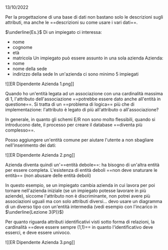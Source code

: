 13/10/2022

Per la progettazione di una base di dati non bastano solo le descrizioni sugli attributi, ma anche le ==descrizioni su come usare i vari dati==.

$\underline{Es.}$
Di un impiegato ci interessa:
- nome
- cognome
- età
- matricola
Un impiegato può essere assunto in una sola azienda
Azienda:
- nome
- nome della sede
- indirizzo della sede
In un'azienda ci sono minimo 5 impiegati

![[ER Dipendente Azienda 1.png]]

Quando ho un'entità legata ad un associazione con una cardinalità massima di 1, l'attributo dell'associazione ==potrebbe essere dato anche all'entità in questione==.
Si tratta di un ==problema di logica== più che di implementazione: l'attributo è legato di più all'attributo o all'associazione?

In generale, in quanto gli schemi E/R non sono molto flessibili, quando si introducono date, il processo per creare il database ==diventa più complesso==.

Posso aggiungere un'entità comune per aiutare l'utente a non sbagliare nell'inserimento dei dati:

![[ER Dipendente Azienda 2.png]]


Azienda diventa quindi un'==entità debole==: ha bisogno di un'altra entità per essere completa.
L'esistenza di entità deboli ==non deve snaturare le entità== (non abusare delle entità deboli)

In questo esempio, se un impiegato cambia azienda in cui lavora per poi tornare nell'azienda iniziale (se un impiegato potesse lavorare in più aziende), siccome l'attributo non è discriminante, non potrei avere più associazioni uguali ma con solo attributi diversi... devo usare un diagramma di un diverso tipo con un'entità intermedia (vedi esempio con l'incarico in $\underline{Lezione 3(P)}$)

Per quanto riguarda attributi identificativi visti sotto forma di relazioni, la cardinalità ==deve essere sempre (1,1)== in quanto l'identificativo deve esserci, e deve essere univoco.

![[ER Dipendente Azienda 3.png]]